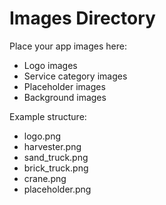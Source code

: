 # Images Directory

Place your app images here:
- Logo images
- Service category images
- Placeholder images
- Background images

Example structure:
- logo.png
- harvester.png
- sand_truck.png
- brick_truck.png
- crane.png
- placeholder.png
